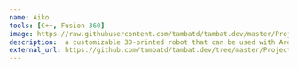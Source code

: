 ```yaml
---
name: Aiko
tools: [C++, Fusion 360]
image: https://raw.githubusercontent.com/tambatd/tambat.dev/master/Projects/Fighting%20Robots/Robot/IMG_20180628_182455.jpg
description:  a customizable 3D-printed robot that can be used with Arduino or Lego’s platform - Tom's Hardware
external_url: https://github.com/tambatd/tambat.dev/tree/master/Projects/Fighting%20Robots
---
```


